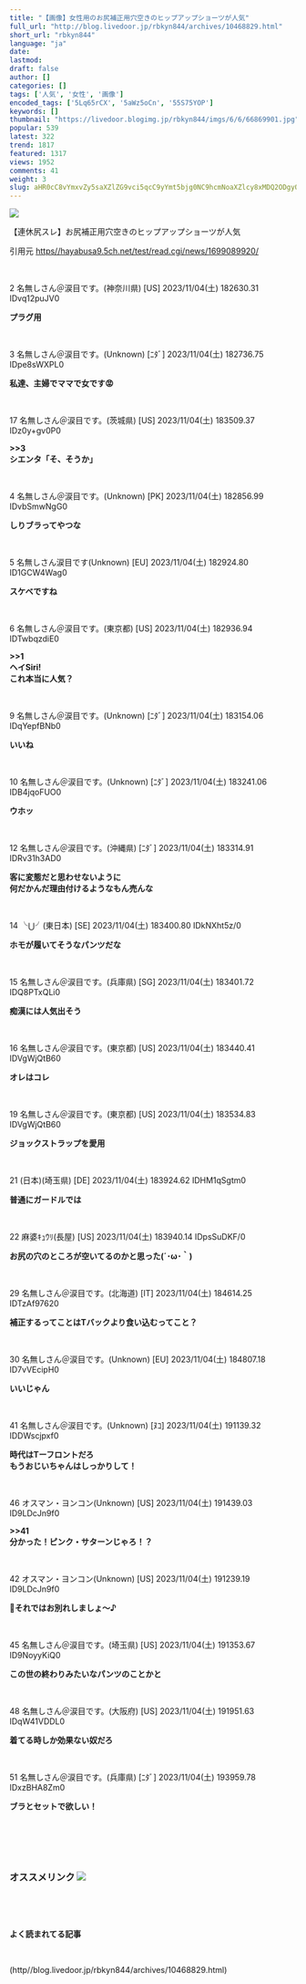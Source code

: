 ```yaml
---
title: "【画像】女性用のお尻補正用穴空きのヒップアップショーツが人気"
full_url: "http://blog.livedoor.jp/rbkyn844/archives/10468829.html"
short_url: "rbkyn844"
language: "ja"
date: 
lastmod: 
draft: false
author: []
categories: []
tags: ['人気', '女性', '画像']
encoded_tags: ['5Lq65rCX', '5aWz5oCn', '55S75YOP']
keywords: []
thumbnail: "https://livedoor.blogimg.jp/rbkyn844/imgs/6/6/66869901.jpg"
popular: 539
latest: 322
trend: 1817
featured: 1317
views: 1952
comments: 41
weight: 3
slug: aHR0cC8vYmxvZy5saXZlZG9vci5qcC9yYmt5bjg0NC9hcmNoaXZlcy8xMDQ2ODgyOS5odG1s
---
```


![](https://livedoor.blogimg.jp/rbkyn844/imgs/6/6/66869901.jpg)

<div><p>【連休尻スレ】お尻補正用穴空きのヒップアップショーツが人気</p><p>引用元 <a href='https//hayabusa9.5ch.net/test/read.cgi/news/1699089920/' target='_blank' title=''>https//hayabusa9.5ch.net/test/read.cgi/news/1699089920/ </a> </p><br> <p class='res1'>2 名無しさん＠涙目です。(神奈川県) [US] 2023/11/04(土) 182630.31 IDvq12puJV0 </p> <p class='res2'><b> プラグ用 </b></p><br> <p class='res1'>3 名無しさん＠涙目です。(Unknown) [ﾆﾀﾞ] 2023/11/04(土) 182736.75 IDpe8sWXPL0 </p> <p class='res2'><b> 私達、主婦でママで女です😡 </b></p><br> <p class='res1'>17 名無しさん＠涙目です。(茨城県) [US] 2023/11/04(土) 183509.37 IDz0y+gv0P0 </p> <p class='res2'><b> >>3 <br> シエンタ「そ、そうか」 </b></p><br> <p class='res1'>4 名無しさん＠涙目です。(Unknown) [PK] 2023/11/04(土) 182856.99 IDvbSmwNgG0 </p> <p class='res2'><b> しりブラってやつな </b></p><br> <p class='res1'>5 名無しさん涙目です(Unknown) [EU] 2023/11/04(土) 182924.80 ID1GCW4Wag0 </p> <p class='res2'><b> スケベですね </b></p><br> <p class='res1'>6 名無しさん＠涙目です。(東京都) [US] 2023/11/04(土) 182936.94 IDTwbqzdiE0 </p> <p class='res2'><b> >>1 <br> ヘイSiri! <br> これ本当に人気？ </b></p><br> <p class='res1'>9 名無しさん＠涙目です。(Unknown) [ﾆﾀﾞ] 2023/11/04(土) 183154.06 IDqYepfBNb0 </p> <p class='res2'><b> いいね </b></p><br> <p class='no-pc'></p> <p class='res1'>10 名無しさん＠涙目です。(Unknown) [ﾆﾀﾞ] 2023/11/04(土) 183241.06 IDB4jqoFUO0 </p> <p class='res2'><b> ウホッ </b></p><br> <p class='res1'>12 名無しさん＠涙目です。(沖縄県) [ﾆﾀﾞ] 2023/11/04(土) 183314.91 IDRv31h3AD0 </p> <p class='res2'><b> 客に変態だと思わせないように <br> 何だかんだ理由付けるようなもん売んな </b></p><br> <p class='res1'>14 ╰⋃╯(東日本) [SE] 2023/11/04(土) 183400.80 IDkNXht5z/0 </p> <p class='res2'><b> ホモが履いてそうなパンツだな </b></p><br> <p class='res1'>15 名無しさん＠涙目です。(兵庫県) [SG] 2023/11/04(土) 183401.72 IDQ8PTxQLi0 </p> <p class='res2'><b> 痴漢には人気出そう </b></p><br> <p class='res1'>16 名無しさん＠涙目です。(東京都) [US] 2023/11/04(土) 183440.41 IDVgWjQtB60 </p> <p class='res2'><b> オレはコレ </b></p><br> <p class='res1'>19 名無しさん＠涙目です。(東京都) [US] 2023/11/04(土) 183534.83 IDVgWjQtB60 </p> <p class='res2'><b> ジョックストラップを愛用 </b></p><br> <p class='res1'>21 (日本)(埼玉県) [DE] 2023/11/04(土) 183924.62 IDHM1qSgtm0 </p> <p class='res2'><b> 普通にガードルでは </b></p><br> <p class='res1'>22 麻婆ｷｭｳﾘ(長屋) [US] 2023/11/04(土) 183940.14 IDpsSuDKF/0 </p> <p class='res2'><b> お尻の穴のところが空いてるのかと思った(´･ω･｀) </b></p><br> <p class='res1'>29 名無しさん＠涙目です。(北海道) [IT] 2023/11/04(土) 184614.25 IDTzAf97620 </p> <p class='res2'><b> 補正するってことはTバックより食い込むってこと？ </b></p><br> <p class='res1'>30 名無しさん＠涙目です。(Unknown) [EU] 2023/11/04(土) 184807.18 ID7vVEcipH0 </p> <p class='res2'><b> いいじゃん </b></p><br> <p class='res1'>41 名無しさん＠涙目です。(Unknown) [ﾇｺ] 2023/11/04(土) 191139.32 IDDWscjpxf0 </p> <p class='res2'><b> 時代はTーフロントだろ <br> もうおじいちゃんはしっかりして！ </b></p><br> <p class='res1'>46 オスマン・ヨンコン(Unknown) [US] 2023/11/04(土) 191439.03 ID9LDcJn9f0 </p> <p class='res2'><b> >>41 <br> 分かった！ピンク・サターンじゃろ！？ </b></p><br> <p class='res1'>42 オスマン・ヨンコン(Unknown) [US] 2023/11/04(土) 191239.19 ID9LDcJn9f0 </p> <p class='res2'><b> 🎸それではお別れしましょ～♪ </b></p><br> <p class='res1'>45 名無しさん＠涙目です。(埼玉県) [US] 2023/11/04(土) 191353.67 ID9NoyyKiQ0 </p> <p class='res2'><b> この世の終わりみたいなパンツのことかと </b></p><br> <p class='res1'>48 名無しさん＠涙目です。(大阪府) [US] 2023/11/04(土) 191951.63 IDqW41VDDL0 </p> <p class='res2'><b> 着てる時しか効果ない奴だろ </b></p><br> <p class='res1'>51 名無しさん＠涙目です。(兵庫県) [ﾆﾀﾞ] 2023/11/04(土) 193959.78 IDxzBHA8Zm0 </p> <p class='res2'><b> ブラとセットで欲しい！ </b></p><br> <p id='5077e33f033c4e934bb013c7c4eb8bbd'> </p><br> <br> <p class='no-pc'></p> <h3 class='linkh'>オススメリンク <img src='http//blog.livedoor.jp/rbkyn844/ftp/fusagikom-fikergh.png'></h3> <p class='link2'> </p><br> <p class='no-pc'></p> <p class='no-pc'><br><p><b>よく読まれてる記事</b></p><br></p> </div>

(http//blog.livedoor.jp/rbkyn844/archives/10468829.html)
